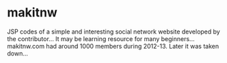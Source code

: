 # makitnw
JSP codes of a simple and interesting social network website developed by the contributor... It may be learning resource for many beginners... makitnw.com had around 1000 members during 2012-13. Later it was taken down...
